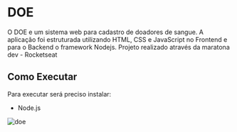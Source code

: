 
# DOE

O DOE e um sistema web para cadastro de doadores de sangue. A aplicação foi estruturada utilizando HTML, CSS e JavaScript no Frontend e para o Backend o framework Nodejs. 
Projeto realizado através da maratona dev - Rocketseat

## Como Executar

Para executar será preciso instalar:

- Node.js

![doe](https://user-images.githubusercontent.com/56769013/82491874-a8d03280-9abb-11ea-8750-aba4c8989641.png)
